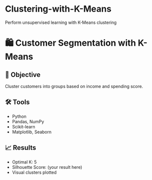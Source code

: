 # Clustering-with-K-Means
Perform unsupervised learning with K-Means clustering
# 🛍 Customer Segmentation with K-Means

## 📌 Objective
Cluster customers into groups based on income and spending score.

## 🛠 Tools
- Python
- Pandas, NumPy
- Scikit-learn
- Matplotlib, Seaborn


## 📈 Results
- Optimal K: 5
- Silhouette Score: (your result here)
- Visual clusters plotted


